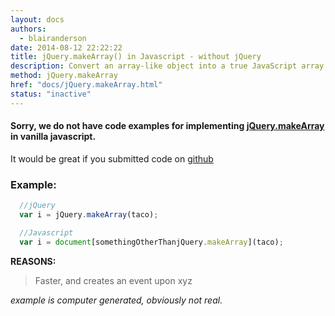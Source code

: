 ```yaml
---
layout: docs
authors:
  - blairanderson
date: 2014-08-12 22:22:22
title: jQuery.makeArray() in Javascript - without jQuery
description: Convert an array-like object into a true JavaScript array.
method: jQuery.makeArray
href: "docs/jQuery.makeArray.html"
status: "inactive"
---
```


#### Sorry, we do not have code examples for implementing [jQuery.makeArray](http://api.jquery.com/jQuery.makeArray/) in vanilla javascript.

It would be great if you submitted code on [github](https://github.com/blairanderson/without-jquery/blob/master/docs/jQuery.makeArray.md)

### Example:

```javascript
  //jQuery
  var i = jQuery.makeArray(taco);

  //Javascript
  var i = document[somethingOtherThanjQuery.makeArray](taco);

```

**REASONS:**
> Faster, and creates an event upon xyz

*example is computer generated, obviously not real.*
